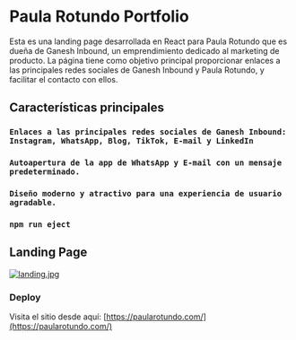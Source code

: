 # Paula Rotundo Portfolio

Esta es una landing page desarrollada en React para Paula Rotundo que es dueña de Ganesh Inbound, un emprendimiento dedicado al marketing de producto. La página tiene como objetivo principal proporcionar enlaces a las principales redes sociales de Ganesh Inbound y Paula Rotundo, y facilitar el contacto con ellos.

## Características principales

### `Enlaces a las principales redes sociales de Ganesh Inbound: Instagram, WhatsApp, Blog, TikTok, E-mail y LinkedIn`

### `Autoapertura de la app de WhatsApp y E-mail con un mensaje predeterminado.`

### `Diseño moderno y atractivo para una experiencia de usuario agradable.`

### `npm run eject`

## Landing Page

[![landing.jpg](https://i.postimg.cc/c43sWxD6/landing.jpg)](https://postimg.cc/YhpcfHBw)

### Deploy

Visita el sitio desde aquí: [https://paularotundo.com/](https://paularotundo.com/)
